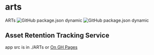 # arts
ARTs
![GitHub package.json dynamic](https://img.shields.io/github/package-json/description/thnbcu/arts_ARTs/)
![GitHub package.json dynamic](https://img.shields.io/github/package-json/version/thnbcu/arts/ARTs/)
## Asset Retention Tracking Service

app src is in ./ARTs or 
[On GH Pages](https://thnbcu.github.io/arts/ARTs/)

[]()
[]()